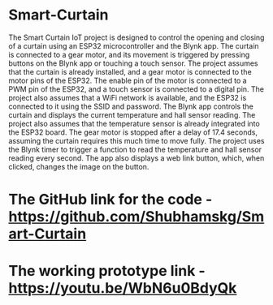 # Smart-Curtain
The Smart Curtain IoT project is designed to control the opening and closing of a curtain
using an ESP32 microcontroller and the Blynk app. The curtain is connected to a gear
motor, and its movement is triggered by pressing buttons on the Blynk app or touching a
touch sensor. The project assumes that the curtain is already installed, and a gear
motor is connected to the motor pins of the ESP32. The enable pin of the motor is
connected to a PWM pin of the ESP32, and a touch sensor is connected to a digital pin.
The project also assumes that a WiFi network is available, and the ESP32 is connected
to it using the SSID and password. The Blynk app controls the curtain and displays the
current temperature and hall sensor reading. The project also assumes that the
temperature sensor is already integrated into the ESP32 board. The gear motor is
stopped after a delay of 17.4 seconds, assuming the curtain requires this much time to
move fully. The project uses the Blynk timer to trigger a function to read the temperature
and hall sensor reading every second. The app also displays a web link button, which,
when clicked, changes the image on the button.
# The GitHub link for the code - https://github.com/Shubhamskg/Smart-Curtain
# The working prototype link - https://youtu.be/WbN6u0BdyQk
